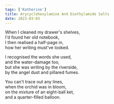 ```yaml
---
tags: ['Katherine']
title: Arycyclohexylamine And Diethylamide Salts
date: 2023-03-03
---
```


When I cleaned my drawer's shelves,  
I'd found her old notebook,  
I then realised a half-page in,  
how her writing must've looked.

I recognised the words she used,  
and the water-damage too,  
but she was writing by the riverside,  
by the angel dust and pillared fumes.

You can't trace out any lines,  
when the orchid was in bloom,  
on the mixture of an eight-ball ket,  
and a quarter-filled balloon.
